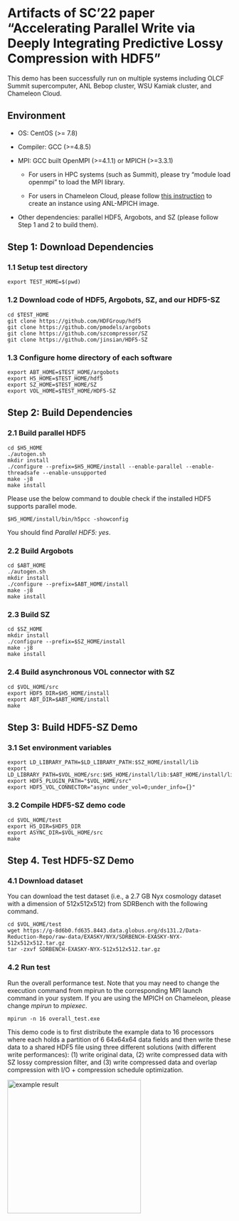 # Artifacts of SC’22 paper “Accelerating Parallel Write via Deeply Integrating Predictive Lossy Compression with HDF5”

This demo has been successfully run on multiple systems including OLCF Summit supercomputer, ANL Bebop cluster, WSU Kamiak cluster, and Chameleon Cloud.

## Environment

- OS: CentOS (>= 7.8)
- Compiler: GCC (>=4.8.5)
- MPI: GCC built OpenMPI (>=4.1.1) or MPICH (>=3.3.1)

   * For users in HPC systems (such as Summit), please try “module load openmpi” to load the MPI library. 

   * For users in Chameleon Cloud, please follow [this instruction](https://chameleoncloud.readthedocs.io/en/latest/getting-started/index.html) to create an instance using ANL-MPICH image.

- Other dependencies: parallel HDF5, Argobots, and SZ (please follow Step 1 and 2 to build them).

## Step 1: Download Dependencies

### 1.1 Setup test directory

```
export TEST_HOME=$(pwd)
```

### 1.2 Download code of HDF5, Argobots, SZ, and our HDF5-SZ

```
cd $TEST_HOME
git clone https://github.com/HDFGroup/hdf5
git clone https://github.com/pmodels/argobots
git clone https://github.com/szcompressor/SZ
git clone https://github.com/jinsian/HDF5-SZ
```
    
### 1.3 Configure home directory of each software

```
export ABT_HOME=$TEST_HOME/argobots
export H5_HOME=$TEST_HOME/hdf5
export SZ_HOME=$TEST_HOME/SZ
export VOL_HOME=$TEST_HOME/HDF5-SZ
```

## Step 2: Build Dependencies

### 2.1 Build parallel HDF5

```   
cd $H5_HOME
./autogen.sh
mkdir install
./configure --prefix=$H5_HOME/install --enable-parallel --enable-threadsafe --enable-unsupported
make -j8
make install
```
    
Please use the below command to double check if the installed HDF5 supports parallel mode.

```
$H5_HOME/install/bin/h5pcc -showconfig
```

You should find *Parallel HDF5: yes*.

### 2.2 Build Argobots

```
cd $ABT_HOME
./autogen.sh
mkdir install
./configure --prefix=$ABT_HOME/install
make -j8
make install
```

### 2.3 Build SZ

```
cd $SZ_HOME
mkdir install
./configure --prefix=$SZ_HOME/install
make -j8
make install
```

### 2.4 Build asynchronous VOL connector with SZ

```    
cd $VOL_HOME/src
export HDF5_DIR=$H5_HOME/install
export ABT_DIR=$ABT_HOME/install
make
```

## Step 3: Build HDF5-SZ Demo

### 3.1 Set environment variables

```
export LD_LIBRARY_PATH=$LD_LIBRARY_PATH:$SZ_HOME/install/lib
export LD_LIBRARY_PATH=$VOL_HOME/src:$H5_HOME/install/lib:$ABT_HOME/install/lib:$LD_LIBRARY_PATH
export HDF5_PLUGIN_PATH="$VOL_HOME/src"
export HDF5_VOL_CONNECTOR="async under_vol=0;under_info={}"
```

### 3.2 Compile HDF5-SZ demo code

```
cd $VOL_HOME/test
export H5_DIR=$HDF5_DIR
export ASYNC_DIR=$VOL_HOME/src
make
```
    
## Step 4. Test HDF5-SZ Demo

### 4.1 Download dataset

You can download the test dataset (i.e., a 2.7 GB Nyx cosmology dataset with a dimension of 512x512x512) from SDRBench with the following command.

```
cd $VOL_HOME/test
wget https://g-8d6b0.fd635.8443.data.globus.org/ds131.2/Data-Reduction-Repo/raw-data/EXASKY/NYX/SDRBENCH-EXASKY-NYX-512x512x512.tar.gz
tar -zxvf SDRBENCH-EXASKY-NYX-512x512x512.tar.gz
```

### 4.2 Run test

Run the overall performance test. Note that you may need to change the execution command from mpirun to the corresponding MPI launch command in your system. If you are using the MPICH on Chameleon, please change *mpirun* to *mpiexec*.

```
mpirun -n 16 overall_test.exe
```

This demo code is to first distribute the example data to 16 processors where each holds a partition of 6 64x64x64 data fields and then write these data to a shared HDF5 file using three different solutions (with different write performances): (1) write original data, (2) write compressed data with SZ lossy compression filter, and (3) write compressed data and overlap compression with I/O + compression schedule optimization.

<img width="300" alt="example result" src="https://user-images.githubusercontent.com/50967682/178728197-5ea29eca-17cc-4738-a796-db6ca82567a9.png">
